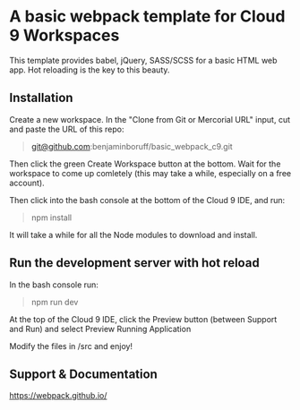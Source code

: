 # A basic webpack template for Cloud 9 Workspaces
This template provides babel, jQuery, SASS/SCSS for
a basic HTML web app. Hot reloading is the key to
this beauty.

## Installation
Create a new workspace.
In the "Clone from Git or Mercorial URL" input,
cut and paste the URL of this repo:

> git@github.com:benjaminboruff/basic_webpack_c9.git

Then click the green Create Workspace button at the bottom.
Wait for the workspace to come up comletely (this may take 
a while, especially on a free account).

Then click into the bash console at the bottom of the
Cloud 9 IDE, and run:

> npm install

It will take a while for all the Node modules to download
and install.

## Run the development server with hot reload
In the bash console run:

> npm run dev

At the top of the Cloud 9 IDE, click the
Preview button (between Support and Run) and
select Preview Running Application

Modify the files in /src and enjoy!

## Support & Documentation

https://webpack.github.io/
